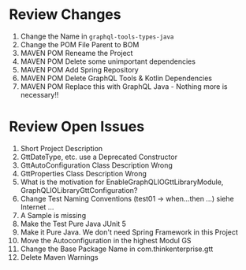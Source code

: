 # Review Changes 

1. Change the Name in ```graphql-tools-types-java``` 
2. Change the POM File Parent to BOM 
3. MAVEN POM Reneame the Project 
3. MAVEN POM Delete some unimportant dependencies 
4. MAVEN POM Add Spring Repository
5. MAVEN POM Delete GraphQL Tools & Kotlin Dependencies 
6. MAVEN POM Replace this with GraphQL Java - Nothing more is necessary!!

# Review Open Issues 

1. Short Project Description 
2. GttDateType, etc. use a Deprecated Constructor   
3. GttAutoConfiguration Class Description Wrong 
4. GttProperties Class Description Wrong 
5. What is the motivation for EnableGraphQLIOGttLibraryModule, GraphQLIOLibraryGttConfiguration?  
6. Change Test Naming Conventions (test01 -> when...then ...) siehe Internet ...
7. A Sample is missing 
8. Make the Test Pure Java JUnit 5 
9. Make it Pure Java. We don't need Spring Framework in this Project 
10. Move the Autoconfiguration in the highest Modul GS
11. Change the Base Package Name in com.thinkenterprise.gtt
12. Delete Maven Warnings  
